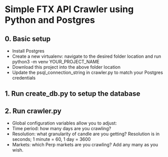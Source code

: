 # Simple FTX API Crawler using Python and Postgres

## 0. Basic setup
- Install Postgres
- Create a new virtualenv: navigate to the desired folder location and run python3 -m venv YOUR_PROJECT_NAME
- Download this project into the above folder location
- Update the psql_connection_string in crawler.py to match your Postgres credentials

## 1. Run create_db.py to setup the database

## 2. Run crawler.py
- Global configuration variables allow you to adjust:
 - Time period: how many days are you crawling?
 - Resolution: what granularity of candle are you getting? Resolution is in seconds; 1 minute = 60,  1 day = 3600
 - Markets: which Perp markets are you crawling? Add any many as you wish.

